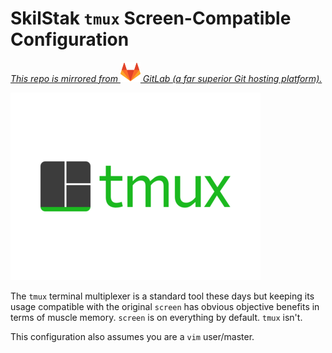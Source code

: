 # SkilStak `tmux` Screen-Compatible Configuration

*[This repo is mirrored from ![Fox](gitlab.png) GitLab (a far superior Git hosting platform).](https://gitlab.com/skilstak/config/vim)*

![TMUX Logo](logo-large.png)

The `tmux` terminal multiplexer is a standard tool these days but keeping its usage compatible with the original `screen` has obvious objective benefits in terms of muscle memory. `screen` is on everything by default. `tmux` isn't.

This configuration also assumes you are a `vim` user/master.
